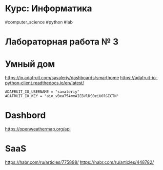 # Курс: Информатика
#computer_science #python #lab 
# Лабораторная работа № 3

# Умный дом
https://io.adafruit.com/savaleriy/dashboards/smarthome 
https://adafruit-io-python-client.readthedocs.io/en/latest/
```
ADAFRUIT_IO_USERNAME = "savaleriy"
ADAFRUIT_IO_KEY = "aio_vBxa754mxAIEBVlDS0eiU0lGICTN"
```
# Dashbord
https://openweathermap.org/api
# SaaS 
https://habr.com/ru/articles/775898/ 
https://habr.com/ru/articles/448782/
